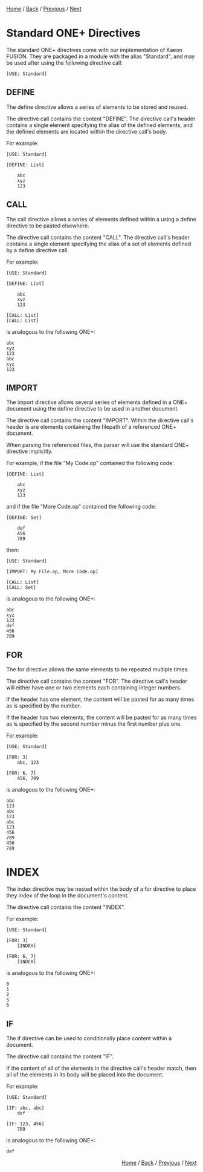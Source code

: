 [Home](https://github.com/Gallery-of-Kaeon/Kaeon-FUSION/tree/master/Kaeon%20FUSION/Documentation/README.md) /
[Back](https://github.com/Gallery-of-Kaeon/Kaeon-FUSION/tree/master/Kaeon%20FUSION/Documentation/1%20-%20Foundations/2%20-%20ONE%2B/README.md) /
[Previous](https://github.com/Gallery-of-Kaeon/Kaeon-FUSION/tree/master/Kaeon%20FUSION/Documentation/1%20-%20Foundations/2%20-%20ONE%2B/README.md) /
[Next](https://github.com/Gallery-of-Kaeon/Kaeon-FUSION/tree/master/Kaeon%20FUSION/Documentation/1%20-%20Foundations/3%20-%20FUSION/README.md)

# Standard ONE+ Directives

The standard ONE+ directives come with our implementation of Kaeon FUSION.
They are packaged in a module with the alias "Standard",
and may be used after using the following directive call:

    [USE: Standard]

## DEFINE

The define directive allows a series of elements to be stored and reused.

The directive call contains the content "DEFINE".
The directive call's header contains a single element specifying the alias of the defined elements,
and the defined elements are located within the directive call's body.

For example:

    [USE: Standard]

    [DEFINE: List]
    	
    	abc
    	xyz
    	123

## CALL

The call directive allows a series of elements defined within a using a define directive to be pasted elsewhere.

The directive call contains the content "CALL".
The directive call's header contains a single element specifying the alias of a set of elements defined by a define directive call.

For example:

    [USE: Standard]

    [DEFINE: List]
    	
    	abc
    	xyz
    	123
    
    [CALL: List]
    [CALL: List]

is analogous to the following ONE+:

    abc
    xyz
    123
    abc
    xyz
    123

## IMPORT

The import directive allows several series of elements defined in a ONE+ document using the define directive to be used in another document.

The directive call contains the content "IMPORT".
Within the directive call's header is are elements containing the filepath of a referenced ONE+ document.

When parsing the referenced files,
the parser will use the standard ONE+ directive implicitly.

For example, if the file "My Code.op" contained the following code:

    [DEFINE: List]
    	
    	abc
    	xyz
    	123

and if the file "More Code.op" contained the following code:

    [DEFINE: Set]
    	
    	def
    	456
    	789

then:

    [USE: Standard]

    [IMPORT: My File.op, More Code.op]
    
    [CALL: List]
    [CALL: Set]

is analogous to the following ONE+:

    abc
    xyz
    123
    def
    456
    789
    
## FOR

The for directive allows the same elements to be repeated multiple times.

The directive call contains the content "FOR".
The directive call's header will either have one or two elements each containing integer numbers.

If the header has one element,
the content will be pasted for as many times as is specified by the number.

If the header has two elements,
the content will be pasted for as many times as is specified by the second number minus the first number plus one.

For example:

    [USE: Standard]
    
    [FOR: 3]
    	abc, 123
    
    [FOR: 6, 7]
    	456, 789
    
is analogous to the following ONE+:

    abc
    123
    abc
    123
    abc
    123
    456
    789
    456
    789
	
# INDEX

The index directive may be nested within the body of a for directive to place they index of the loop in the document's content.

The directive call contains the content "INDEX".

For example:
    
    [USE: Standard]
    
    [FOR: 3]
    	[INDEX]
    
    [FOR: 6, 7]
    	[INDEX]
    
is analogous to the following ONE+:

    0
    1
    2
    5
    6

## IF

The if directive can be used to conditionally place content within a document.

The directive call contains the content "IF".

If the content of all of the elements in the directive call's header match,
then all of the elements in its body will be placed into the document.

For example:

    [USE: Standard]
    
    [IF: abc, abc]
    	def
    
    [IF: 123, 456]
    	789
    
is analogous to the following ONE+:

    def

<div align="right"><p>

<a href="https://github.com/Gallery-of-Kaeon/Kaeon-FUSION/tree/master/Kaeon%20FUSION/Documentation/README.md">Home</a> / 
<a href="https://github.com/Gallery-of-Kaeon/Kaeon-FUSION/tree/master/Kaeon%20FUSION/Documentation/1%20-%20Foundations/2%20-%20ONE%2B/README.md">Back</a> / 
<a href="https://github.com/Gallery-of-Kaeon/Kaeon-FUSION/tree/master/Kaeon%20FUSION/Documentation/1%20-%20Foundations/2%20-%20ONE%2B/README.md">Previous</a> / 
<a href="https://github.com/Gallery-of-Kaeon/Kaeon-FUSION/tree/master/Kaeon%20FUSION/Documentation/1%20-%20Foundations/3%20-%20FUSION/README.md">Next</a>

</p></div>